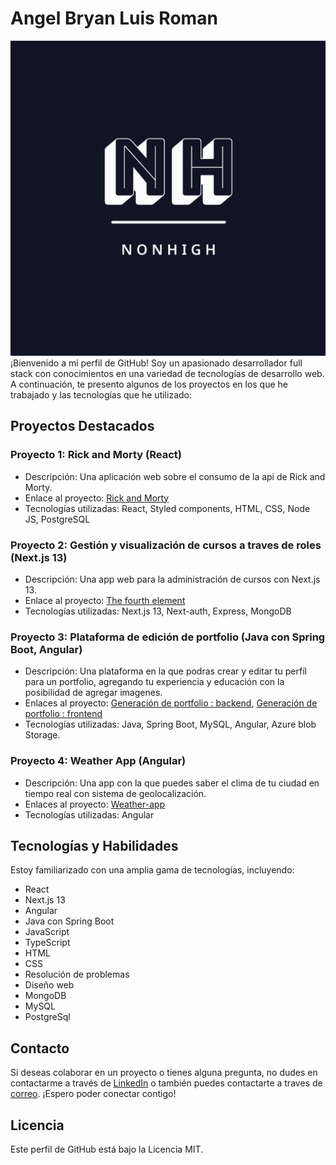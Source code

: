 # Angel Bryan Luis Roman

![Alt text](logo.jpeg)
¡Bienvenido a mi perfil de GitHub! Soy un apasionado desarrollador full stack con conocimientos en una variedad de tecnologías de desarrollo web. A continuación, te presento algunos de los proyectos en los que he trabajado y las tecnologías que he utilizado:

## Proyectos Destacados

### Proyecto 1: Rick and Morty (React)

- Descripción: Una aplicación web sobre el consumo de la api de Rick and Morty.
- Enlace al proyecto: [Rick and Morty](https://github.com/NONHIGH/Integration-R-M)
- Tecnologías utilizadas: React, Styled components, HTML, CSS, Node JS, PostgreSQL

### Proyecto 2: Gestión y visualización de cursos a traves de roles (Next.js 13)

- Descripción: Una app web para la administración de cursos con Next.js 13.
- Enlace al proyecto: [The fourth element](https://github.com/The-fourth-elements/The-fourth-Element-CLIENT)
- Tecnologías utilizadas: Next.js 13, Next-auth, Express, MongoDB

### Proyecto 3: Plataforma de edición de portfolio (Java con Spring Boot, Angular)

- Descripción: Una plataforma en la que podras crear y editar tu perfíl para un portfolio, agregando tu experiencia y educación con la posibilidad de agregar imagenes.
- Enlaces al proyecto: [Generación de portfolio : backend](https://github.com/NONHIGH/BackEnd), [Generación de portfolio : frontend](https://github.com/NONHIGH/Front-End)
- Tecnologías utilizadas: Java, Spring Boot, MySQL, Angular, Azure blob Storage.

### Proyecto 4: Weather App (Angular)

- Descripción: Una app con la que puedes saber el clima de tu ciudad en tiempo real con sistema de geolocalización.
- Enlaces al proyecto: [Weather-app](https://github.com/NONHIGH/wheather-app)
- Tecnologías utilizadas: Angular

## Tecnologías y Habilidades

Estoy familiarizado con una amplia gama de tecnologías, incluyendo:

- React
- Next.js 13
- Angular
- Java con Spring Boot
- JavaScript
- TypeScript
- HTML
- CSS
- Resolución de problemas
- Diseño web
- MongoDB
- MySQL
- PostgreSql
## Contacto

Si deseas colaborar en un proyecto o tienes alguna pregunta, no dudes en contactarme a través de [LinkedIn](https://www.linkedin.com/in/angel-bryan-luis-roman-a09328260/) o también puedes contactarte a traves de [correo](mailto:angelones_24@hotmail.com). ¡Espero poder conectar contigo!

## Licencia

Este perfil de GitHub está bajo la Licencia MIT.
